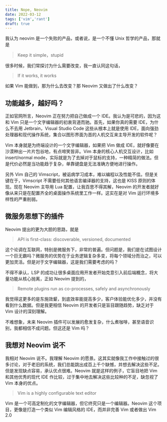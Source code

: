 ```yaml
---
title: Nope, Neovim
date: 2022-03-12
tags: ['vim','rant']
draft: true
---
```


我认为 neovim 是一个失败的产品，或者说，是一个不懂 Unix 哲学的产品，那就是

> Keep it simple，stupid

很多时候，我们常探讨为什么需要改变，我一直认同这句话，

> If it works, it works

如果 Vim 能做到，那为什么去改变？那 Neovim 又做出了什么改变？

## 功能越多，越好吗？

正如官网所言，Neovim 正在努力把自己做成一个 IDE。我认为是可悲的，因为这和 Vim 只是一个文字编辑器的初衷背道而驰。首先，如果你真的需要 IDE，为什么不去用 Jetbrain，Visual Studio Code 这些从根本上就是使用 IDE，面向强劲处理器和现代操作系统，集合以图形界面为首的人机交互来主导开发的软件呢？

Vim 本身就是为终端设计的一个文字编辑器，如果把 Vim 做成 IDE，就好像要在沙漠种出一片片包谷地，有点啼笑皆非。Vim 本身的核心人机交互设计，比如 insert/normal mode，实际就是为了去掉对于鼠标的支持，一种精简的做法。但是代价必然是当功能趋于复杂，单靠键盘是无法准确方便地进行操作。

另外 Vim 自己的 Vimscript，被诟病学习成本，难以编程以及性能不佳。但是关键在于，Vimscript 不需要任何其他语言编译器的支持，这也是 KISS 原则的体现。现在 Neovim 主导用 Lua 配置，让我百思不得其解，Neovim 的开发者就好像从来只是在配置齐全的桌面操作系统里工作一样。这实在是对 Vim 运行环境多样性的严重削弱。

## 微服务思想下的插件

Neovim 提出的更为大胆的思路，就是

> API is first-class: discoverable, versioned, documented

这个论调在互联网，特别是微服务下，非常的普遍。但问题是，我们是在试图设计一个巨无霸吗？微服务的优势在于业务逻辑复杂多变，将每个领域分而治之，可以更加灵活。但是对于文字编辑器，这是我们需要考虑的吗？

不得不承认，LSP 的成功让很多桌面应用开发者开始克意引入前后端概念，将大量功能从核心抛离，正如 Neovim 提到的，

> Remote plugins run as co-processes, safely and asynchronously

我觉得这更多的是东施效颦，到底效率能提高多少，客户体验能优化多少，并没有看到什么数据。但是我更相信 Neovim 的开发者只是盲目跟随趋势，缺乏对于 Vim 设计的深刻理解。

不难想象，未来 Neovim 插件可以发展的愈发复杂，什么煮咖啡，甚至语音识别，我都相信不成问题。但这还是 Vim 吗？

## 我想对 Neovim 说不

我相对 Neovim 说不。我理解 Neovim 的愿景。这其实就像我工作中接触过的很多讨论，对于老旧的系统，我们总能跳出成百上千个缺憾，并想去解决这些不足。但是发现缺点容易，承认优点很难。Neovim 就是这样的例子，它盲目地把 Vim 和其他优秀的现代 IDE 作比较，过于集中地去解决这些比较种的不足，缺忽视了 Vim 本身的优点。

> Vim is a highly configurable text editor

Vim 是一个可高定制化的文字编辑器，但它终究只是一个编辑器。Neovim 这个项目，更像是打造一个类似 Vim 编辑风格的 IDE，而并非完善 Vim 或者做出 Vim 2.0
